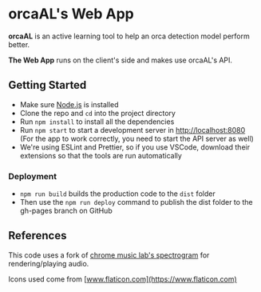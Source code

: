 # orcaAL's Web App

**orcaAL** is an active learning tool to help an orca detection model perform better.

**The Web App** runs on the client's side and makes use orcaAL's API.

## Getting Started

-   Make sure [Node.js](http://nodejs.org) is installed
-   Clone the repo and `cd` into the project directory
-   Run `npm install` to install all the dependencies
-   Run `npm start` to start a development server in [http://localhost:8080](http://localhost:8080) (For the app to work correctly, you need to start the API server as well)
-   We're using ESLint and Prettier, so if you use VSCode, download their extensions so that the tools are run automatically

### Deployment

-   `npm run build` builds the production code to the `dist` folder
-   Then use the `npm run deploy` command to publish the dist folder to the gh-pages branch on GitHub

## References

This code uses a fork of [chrome music lab's spectrogram](https://github.com/googlecreativelab/chrome-music-lab/tree/master/spectrogram) for rendering/playing audio.

Icons used come from [www.flaticon.com](https://www.flaticon.com)
